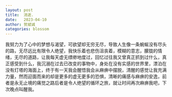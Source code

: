 ```yaml
---
layout: post
title:  消逝.
date:   2023-04-10
author: 贺斌诚
categories: blossom
---
```


我努力为了心中的梦想与渴望，可欲望却无穷无尽，导致人生像一条蜿蜒没有尽头的路，无尽远比有限令人绝望，我快乐着也悲伤沮丧着，模糊的意志，朦胧的情绪，无尽的道路，让我每天虚无缥缈地度过，回忆过往我又曾真正抓到过什么，真正感受到什么，我沉溺在过去已改变的事物中，身处在没有实感的世界里，漂泊在没有灯塔的海面上，终于有一天我会醒悟我会从麻痹中摆脱，清醒的感觉让我充满力量，然而迎面而来的却是更多的虚无更多的恐惧，清晰的痛感与麻痹的安逸，前者是永无止境的痛觉之路后者是令人绝望的循环之旅，就让时间再次麻痹我吧，下次晚点叫醒我。